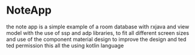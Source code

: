 # NoteApp
 the note app is a simple example of a room database with rxjava and view model  with the use of ssp and adp libraries,  to fit all different screen sizes and use of the component material design to improve the design and ted ted permission  this all the using kotlin language 
